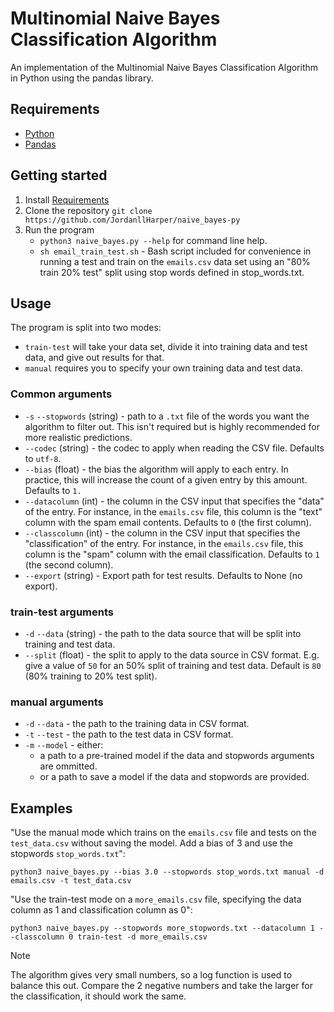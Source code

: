 # Multinomial Naive Bayes Classification Algorithm

An implementation of the Multinomial Naive Bayes Classification Algorithm in Python using the pandas library.


## Requirements

- [Python](https://www.python.org/downloads/)
- [Pandas](https://pandas.pydata.org/docs/getting_started/install.html)

## Getting started

1. Install [Requirements](#requirements)
2. Clone the repository `git clone https://github.com/JordanllHarper/naive_bayes-py`
3. Run the program
    - `python3 naive_bayes.py --help` for command line help.
    - `sh email_train_test.sh` - Bash script included for convenience in running a test and train on the `emails.csv` data set using an "80% train 20% test" split using stop words defined in stop_words.txt.

## Usage

The program is split into two modes:
- `train-test` will take your data set, divide it into training data and test data, and give out results for that.
- `manual` requires you to specify your own training data and test data.

### Common arguments

- `-s` `--stopwords` (string) - path to a `.txt` file of the words you want the algorithm to filter out. This isn't required but is highly recommended for more realistic predictions.
- `--codec` (string) - the codec to apply when reading the CSV file. Defaults to `utf-8`.
- `--bias` (float) - the bias the algorithm will apply to each entry. In practice, this will increase the count of a given entry by this amount. Defaults to `1.`
- `--datacolumn` (int) - the column in the CSV input that specifies the "data" of the entry. For instance, in the `emails.csv` file, this column is the "text" column with the spam email contents. Defaults to `0` (the first column).
- `--classcolumn` (int) - the column in the CSV input that specifies the "classification" of the entry. For instance, in the `emails.csv` file, this column is the "spam" column with the email classification. Defaults to `1` (the second column).
- `--export` (string) - Export path for test results. Defaults to None (no export).


### train-test arguments

- `-d` `--data` (string) - the path to the data source that will be split into training and test data.
- `--split` (float) - the split to apply to the data source in CSV format. E.g. give a value of `50` for an 50% split of training and test data. Default is `80` (80% training to 20% test split).

### manual arguments

- `-d` `--data` - the path to the training data in CSV format.
- `-t` `--test` - the path to the test data in CSV format.
- `-m` `--model` - either:
    - a path to a pre-trained model if the data and stopwords arguments are ommitted.
    - or a path to save a model if the data and stopwords are provided.

## Examples

"Use the manual mode which trains on the `emails.csv` file and tests on the `test_data.csv` without saving the model. Add a bias of 3 and use the stopwords `stop_words.txt`":

`python3 naive_bayes.py --bias 3.0 --stopwords stop_words.txt manual -d emails.csv -t test_data.csv`

"Use the train-test mode on a `more_emails.csv` file, specifying the data column as 1 and classification column as 0":

`python3 naive_bayes.py --stopwords more_stopwords.txt --datacolumn 1 --classcolumn 0 train-test -d more_emails.csv`

> [!NOTE]
> The algorithm gives very small numbers, so a log function is used to balance this out. Compare the 2 negative numbers and take the larger for the classification, it should work the same.
